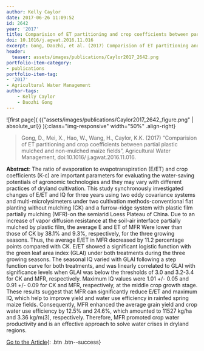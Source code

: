 ```yaml
---
author: Kelly Caylor
date: 2017-06-26 11:09:52
id: 2642
year: '2017'
title: Comparision of ET partitioning and crop coefficients between partial plastic mulched and non-mulched maize fields
doi: 10.1016/j.agwat.2016.11.016
excerpt: Gong, Daozhi, et al. (2017) Comparision of ET partitioning and crop coefficients between partial plastic mulched and non-mulched maize fields, Agricultural Water Management, doi:10.1016/ j.agwat.2016.11.016
header:
  teaser: assets/images/publications/Caylor2017_2642.png
portfolio-item-category:
- publications
portfolio-item-tag:
- '2017'
- Agricultural Water Management
author-tags:
    - Kelly Caylor
    - Daozhi Gong
---
```


![first page]( {{"assets/images/publications/Caylor2017_2642_figure.png" | absolute_url}} ){:class="img-responsive" width="50%" .align-right}


> Gong, D., Mei, X., Hao, W., Wang, H., Caylor, K.K. (2017) “Comparision of ET partitioning and crop coefficients between partial plastic mulched and non-mulched maize fields”, Agricultural Water Management, doi:10.1016/ j.agwat.2016.11.016.


**Abstract**:  The ratio of evaporation to evapotranspiration (E/ET) and crop coefficients (K-c) are important parameters for evaluating the water-saving potentials of agronomic technologies and they may vary with different practices of dryland cultivation. This study synchronously investigated changes of E/ET and IQ for three years using two eddy covariance systems and multi-microlysimeters under two cultivation methods-conventional flat planting without mulching (CK) and a furrow-ridge system with plastic film partially mulching (MFR)-on the semiarid Loess Plateau of China. Due to an increase of vapor diffusion resistance at the soil-air interface partially mulched by plastic film, the average E and ET of MFR Were lower than those of CK by 38.1% and 9.3%, respectively, for the three growing seasons. Thus, the average E/ET in MFR decreased by 11.2 percentage points compared with CK. E/ET showed a significant logistic function with the green leaf area index (GLAI) under both treatments during the three growing seasons. The seasonal IQ varied with GLAI following a step function curve for both treatments, and was linearly correlated to GLAI with significance levels when GLAI was below the thresholds of 3.0 and 3.2-3.4 for CK and MFR, respectively. Maximum IQ values were 1.01 +/- 0.05 and 0.91 +/- 0.09 for CK and MFR, respectively, at the middle crop growth stage. These results suggest that MFR can significantly reduce E/ET and maximum IQ, which help to improve yield and water use efficiency in rainfed spring maize fields. Consequently, MFR enhanced the average grain yield and crop water use efficiency by 12.5% and 24.6%, which amounted to 11527 kg/ha and 3.36 kg/m(3), respectively. Therefore, MFR promoted crop water productivity and is an effective approach to solve water crises in dryland regions.


[Go to the Article](http://www.sciencedirect.com/science/article/pii/S0378377416304590){: .btn .btn--success}
